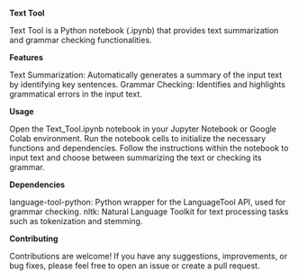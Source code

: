 **Text Tool**

Text Tool is a Python notebook (.ipynb) that provides text summarization and grammar checking functionalities.

**Features**

Text Summarization: Automatically generates a summary of the input text by identifying key sentences.
Grammar Checking: Identifies and highlights grammatical errors in the input text.

**Usage**

Open the Text_Tool.ipynb notebook in your Jupyter Notebook or Google Colab environment.
Run the notebook cells to initialize the necessary functions and dependencies.
Follow the instructions within the notebook to input text and choose between summarizing the text or checking its grammar.

**Dependencies**

language-tool-python: Python wrapper for the LanguageTool API, used for grammar checking.
nltk: Natural Language Toolkit for text processing tasks such as tokenization and stemming.

**Contributing**

Contributions are welcome! If you have any suggestions, improvements, or bug fixes, please feel free to open an issue or create a pull request.



